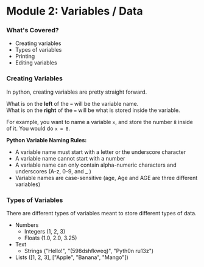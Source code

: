 # Module 2: Variables / Data
### What's Covered?
- Creating variables
- Types of variables
- Printing
- Editing variables

### Creating Variables
In python, creating variables are pretty straight forward.  
  
What is on the __left__ of the `=` will be the variable name.  
What is on the __right__ of the `=` will be what is stored inside the variable.

For example, you want to name a variable `x`, and store the number `8` inside of it. You would do `x = 8`.  

**Python Variable Naming Rules:**
- A variable name must start with a letter or the underscore character
- A variable name cannot start with a number
- A variable name can only contain alpha-numeric characters and underscores (A-z, 0-9, and _ )
- Variable names are case-sensitive (age, Age and AGE are three different variables)

### Types of Variables
There are different types of variables meant to store different types of data.
- Numbers
  - Integers (1, 2, 3)
  - Floats (1.0, 2.0, 3.25)
- Text
  - Strings ("Hello!", "(598dshfkweq)", "Pyth0n ru13z")
- Lists ([1, 2, 3], ["Apple", "Banana", "Mango"])
